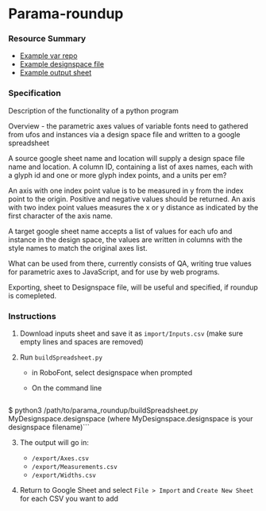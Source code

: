 # Parama-roundup

### Resource Summary
* [Example var repo](https://github.com/typenetwork/amstelvar/)
* [Example designspace file](https://github.com/TypeNetwork/Amstelvar/blob/master/sources/Amstelvar-NewCharset/Amstelvar-Roman-009.designspace)
* [Example output sheet](https://docs.google.com/spreadsheets/d/1r0oqR3ic8qQJycGgmZW-kqKEzgoPIIiKxt4MhOJFu7U)

### Specification

Description of the functionality of a python program

Overview - the parametric axes values of variable fonts need to gathered from ufos and instances via a design space file and written to a google spreadsheet

A source google sheet name and location will supply a design space file name and location. A column ID, containing a list of axes names, each with a glyph id and one or more glyph index points, and a units per em?

An axis with one index point value is to be measured in y from the index point to the origin. Positive and negative values should be returned.
An axis with two index point values measures the x or y distance as indicated by the first character of the axis name.

A target google sheet name accepts a list of values for each ufo and instance in the design space, the values are written in columns with the style names to match the original axes list.

What can be used from there, currently consists of QA, writing true values for parametric axes to JavaScript, and for use by web programs.

Exporting, sheet to Designspace file, will be useful and specified, if roundup is comepleted.

### Instructions

1. Download inputs sheet and save it as `import/Inputs.csv` (make sure empty lines and spaces are removed)

2. Run `buildSpreadsheet.py`

    * in RoboFont, select designspace when prompted
    
    * On the command line 
    ```$ cd /path/to/my/repository/sources/
$ python3 /path/to/parama_roundup/buildSpreadsheet.py MyDesignspace.designspace
(where MyDesignspace.designspace is your designspace filename)```

3. The output will go in:
    * `/export/Axes.csv`
    * `/export/Measurements.csv`
    * `/export/Widths.csv`
    
4. Return to Google Sheet and select `File > Import` and `Create New Sheet` for each CSV you want to add
